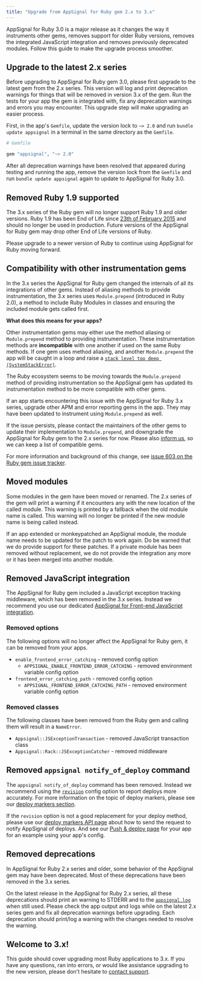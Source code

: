 ```yaml
---
title: "Upgrade from AppSignal for Ruby gem 2.x to 3.x"
---
```


AppSignal for Ruby 3.0 is a major release as it changes the way it instruments other gems, removes support for older Ruby versions, removes the integrated JavaScript integration and removes previously deprecated modules. Follow this guide to make the upgrade process smoother.

## Upgrade to the latest 2.x series

Before upgrading to AppSignal for Ruby gem 3.0, please first upgrade to the latest gem from the 2.x series. This version will log and print deprecation warnings for things that will be removed in version 3.x of the gem. Run the tests for your app the gem is integrated with, fix any deprecation warnings and errors you may encounter. This upgrade step will make upgrading an easier process.

First, in the app's `Gemfile`, update the version lock to `~> 2.0` and run `bundle update appsignal` in a terminal in the same directory as the `Gemfile`.

```ruby
# Gemfile

gem "appsignal", "~> 2.0"
```

After all deprecation warnings have been resolved that appeared during testing and running the app, remove the version lock from the `Gemfile` and run `bundle update appsignal` again to update to AppSignal for Ruby 3.0.

## Removed Ruby 1.9 supported

The 3.x series of the Ruby gem will no longer support Ruby 1.9 and older versions. Ruby 1.9 has been End of Life since [23th of February 2015](https://www.ruby-lang.org/en/news/2015/02/23/support-for-ruby-1-9-3-has-ended/) and should no longer be used in production. Future versions of the AppSignal for Ruby gem may drop other End of Life versions of Ruby.

Please upgrade to a newer version of Ruby to continue using AppSignal for Ruby moving forward.

## Compatibility with other instrumentation gems

In the 3.x series the AppSignal for Ruby gem changed the internals of all its integrations of other gems. Instead of aliasing methods to provide instrumentation, the 3.x series uses `Module.prepend` (introduced in Ruby 2.0), a method to include Ruby Modules in classes and ensuring the included module gets called first.

__What does this means for your apps?__

Other instrumentation gems may either use the method aliasing or `Module.prepend` method to providing instrumentation. These instrumentation methods are __incompatible__ with one another if used on the same Ruby methods. If one gem uses method aliasing, and another `Module.prepend` the app will be caught in a loop and raise a [`stack level too deep (SystemStackError)`][module prepend issue].

The Ruby ecosystem seems to be moving towards the `Module.prepend` method of providing instrumentation so the AppSignal gem has updated its instrumentation method to be more compatible with other gems.

If an app starts encountering this issue with the AppSignal for Ruby 3.x series, upgrade other APM and error reporting gems in the app. They may have been updated to instrument using `Module.prepend` as well.

If the issue persists, please contact the maintainers of the other gems to update their implementation to `Module.prepend`, and downgrade the AppSignal for Ruby gem to the 2.x series for now. Please also [inform us][contact], so we can keep a list of compatible gems.

For more information and background of this change, see [issue 603 on the Ruby gem issue tracker][module prepend issue].

## Moved modules

Some modules in the gem have been moved or renamed. The 2.x series of the gem will print a warning if it encounters any with the new location of the called module. This warning is printed by a fallback when the old module name is called. This warning will no longer be printed if the new module name is being called instead.

If an app extended or monkeypatched an AppSignal module, the module name needs to be updated for the patch to work again. Do be warned that we do provide support for these patches. If a private module has been removed without replacement, we do not provide the integration any more or it has been merged into another module.

## Removed JavaScript integration

The AppSignal for Ruby gem included a JavaScript exception tracking middleware, which has been removed in the 3.x series. Instead we recommend you use our dedicated [AppSignal for Front-end JavaScript integration](/front-end/).

### Removed options

The following options will no longer affect the AppSignal for Ruby gem, it can be removed from your apps.

- `enable_frontend_error_catching` - removed config option
  - `APPSIGNAL_ENABLE_FRONTEND_ERROR_CATCHING` - removed environment variable config option
- `frontend_error_catching_path` - removed config option
  - `APPSIGNAL_FRONTEND_ERROR_CATCHING_PATH` - removed environment variable config option

### Removed classes

The following classes have been removed from the Ruby gem and calling them will result in a `NameError`.

- `Appsignal::JSExceptionTransaction` - removed JavaScript transaction class
- `Appsignal::Rack::JSExceptionCatcher` - removed middleware

## Removed `appsignal notify_of_deploy` command

The `appsignal notify_of_deploy` command has been removed. Instead we recommend using the [`revision`](/ruby/configuration/options.html#option-revision) config option to report deploys more accurately. For more information on the topic of deploy markers, please see our [deploy markers section](/application/markers/deploy-markers.html).

If the `revision` option is not a good replacement for your deploy method, please use our [deploy markers API page](/api/markers.html) about how to send the request to notify AppSignal of deploys. And see our [Push & deploy page](https://appsignal.com/redirect-to/app?to=info) for your app for an example using your app's config.

## Removed deprecations

In AppSignal for Ruby 2.x series and older, some behavior of the AppSignal gem may have been deprecated. Most of these deprecations have been removed in the 3.x series.

On the latest release in the AppSignal for Ruby 2.x series, all these deprecations should print an warning to STDERR and to the [`appsignal.log`](/support/debugging.html#log-location) when still used. Please check the app output and logs while on the latest 2.x series gem and fix all deprecation warnings before upgrading. Each deprecation should print/log a warning with the changes needed to resolve the warning.

## Welcome to 3.x!

This guide should cover upgrading most Ruby applications to 3.x. If you have any questions, ran into errors, or would like assistance upgrading to the new version, please don't hesitate to [contact support][contact].

[contact]: mailto:support@appsignal.com
[module prepend issue]: https://github.com/appsignal/appsignal-ruby/issues/603
